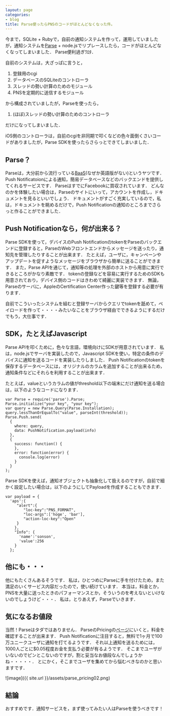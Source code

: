 ```yaml
---
layout: page
categories:
- blog
title: Parse使ったらPNSのコードがほとんどなくなった件。
---
```


今まで，SQLite + Rubyで，自前の通知システムを作って，運用していましたが，通知システムを[Parse](https://www.parse.com) + node.jsでリプレースしたら，コードがほとんどなくなってしまいました．
Parse便利過ぎﾜﾛﾀ．

自前のシステムは，大ざっぱに言うと，

1. 登録用のcgi
2. データベースのSQLiteのコントローラ
3. スレッドの勢い計算のためのモジュール
4. PNSを定期的に送信するモジュール

から構成されていましたが，Parseを使ったら，

1. (ほぼ)スレッドの勢い計算のためのコントローラ

だけになってしまいました．

iOS側のコントローラは，自前のcgiを非同期で叩くなどの色々面倒くさいコードがありましたが，Parse SDKを使ったらさらっとできてしまいました．

## Parse？

Parseは，大分前から流行っている[BaaS](http://de.wikipedia.org/wiki/Backend_as_a_Service)(なぜか英語版がない)というヤツです．
Push Notificatoionによる通知，簡易データベースなどのバックエンドを提供してくれるサービスです．
ParseはすでにFacebookに買収されています．
どんなのかを体験したい場合は，Parseのサイトにいって，アカウントを作成し，ドキュメントを見るといいでしょう．
ドキュメントがすごく充実しているので，私は，ドキュメントを眺めるだけで，Push Notificationの通知のところまでさらっと作ることができました．

## Push Notificationなら，何が出来る？

Parse SDKを使って，デバイスのPush NotificationのtokenをParseのバックエンドに登録すると，ParseのWebフロントエンドからメッセージを送ったり，通知先を管理したりすることが出来ます．
たとえば，ユーザに，キャンペーンやアップデートを促すようなメッセージをブラウザから簡単に送ることができます．
また，Parse APIを通じて，通知等の処理を外部のホストから用意に実行できるところがかなり素敵です．
tokenの登録などを容易に実行するためのSDKも用意されており，デバイス側のコードはきわめて綺麗に実装できます．
無論，Parseのサーバに，AppleのCertification Center作った鍵等を登録する必要が有ります．

自前でこういったシステムを組むと登録サーバからクエリでtokenを舐めて，ペイロードを作って・・・・みたいなことをブラウザ経由でできるようにするだけでもう，大仕事です．

## SDK，たとえばJavascript

Parse APIを叩くために，色々な言語，環境向けにSDKが用意されています．
私は，node.jsでサーバを実装したので，Javascript SDKを使い，特定の条件のデバイスに通知を送るコードを実装したりしました．
Push Notificationのtokenを保存するデータベースには，オリジナルのカラムを追加することが出来るため，通知条件などにそれらを利用することが出来ます．

たとえば，valueというカラムの値がthreshold以下の端末にだけ通知を送る場合は，以下のようなコードになります．

    var Parse = require('parse').Parse;
    Parse.initialize("your key", "your key");
    var query = new Parse.Query(Parse.Installation);
    query.lessThanOrEqualTo("value", parseInt(threshold));
    Parse.Push.send(
      {
        where: query,
        data: PushNotification.payload(info)
      },
      {
        success: function() {
        },
        error: function(error) {
          console.log(error)
        }
      }
    );

Parse SDKを使えば，通知オブジェクトも抽象化して扱えるのですが，自前で細かく設定したい場合は，以下のようにしてPayloadを作成することもできます．

    var payload = {
      'aps':{  
         "alert":{  
            "loc-key":"PNS_FORMAT",
            "loc-args":['hoge', 'bar'],
            "action-loc-key":"Open"
         }
        },
        "Info": {  
          'name':'sonson',
          'value':256
        }
      };

## 他にも・・・

他にもたくさんあるそうです．
私は，ひとつめにParseに手を付けたため，また満足のいくサービス内容だったので，使い続けています．
本当は，料金とか，PNSを大量に送ったときのパフォーマンスとか，そういうのを考えないといけないのでしょうけど・・・．
私は，とりあえず，Parseでいきます．

## 気になるお値段

当然！Parseはタダではありません．
ParseのPricingの[ページ](https://www.parse.com/plans)にいくと，料金を確認することが出来ます．
Push Notificationに注目すると，無料で1ヶ月で100万ユニークユーザに通知を打てるようです．
それ以上通知を送るためには，1000人ごとに$0.05程度お金を支払う必要が有るようです．
そこまでユーザがいないのでピンとこないのですが，割と妥当なお値段なんでしょうかね・・・・・．
とにかく，そこまでユーザを集めてから悩むべきなのかと思いますです．

![image]({{ site.url }}/assets/parse_pricing02.png)

## 結論

おすすめです．通知サービスを，まず使ってみたい人はParseを使うべきです！
